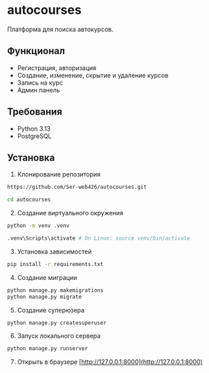 ﻿# autocourses

Платформа для поиска автокурсов.

## Функционал

- Регистрация, авторизация
- Создание, изменение, скрытие и удаление курсов
- Запись на курс
- Админ панель

## Требования 

- Python 3.13
- PostgreSQL

## Установка 

1. Клонирование репозитория
```bash
https://github.com/Ser-web426/autocourses.git
```
```bash
cd autocourses
```
2. Создание виртуального окружения
```bash
python -m venv .venv
```
```bash
.venv\Scripts\activate # On Linux: source venv/bin/activate 
```
3. Установка зависимостей
```bash
pip install -r requirements.txt 
```
4. Создание миграции
```bash
python manage.py makemigrations
python manage.py migrate
```
5. Создание суперюзера
```bash
python manage.py createsuperuser
```
6. Запуск локального сервера
```bash
python manage.py runserver
```
7. Открыть в браузере [http://127.0.0.1:8000](http://127.0.0.1:8000)
